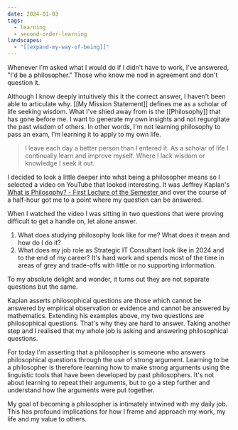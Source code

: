 ```yaml
---
date: 2024-01-03
tags:
  - learning
  - second-order-learning
landscapes:
  - "[[expand-my-way-of-being]]"
---
```

Whenever I'm asked what I would do if I didn't have to work, I've answered, "I'd be a philosopher." Those who know me nod in agreement and don't question it. 

Although I know deeply intuitively this it the correct answer, I haven't been able to articulate why. [[My Mission Statement]] defines me as a scholar of life seeking wisdom. What I've shied away from is the [[Philosophy]] that has gone before me. I want to generate my own insights and not regurgitate the past wisdom of others. In other words, I'm not learning philosophy to pass an exam, I'm learning it to apply to my own life.

> I leave each day a better person than I entered it. As a scholar of life I continually learn and improve myself. Where I lack wisdom or knowledge I seek it out.

I decided to look a little deeper into what being a philosopher means so I selected a video on YouTube that looked interesting. It was Jeffrey Kaplan's [What is Philosophy? - First Lecture of the Semester ](https://youtu.be/wwT4N_v0-WQ?si=3508mdvbot2YD6K5) and over the course of a half-hour got me to a point where my question can be answered.

When I watched the video I was sitting in two questions that were proving difficult to get a handle on, let alone answer.

1. What does studying philosophy look like for me? What does it mean and how do I do it?
2. What does my job role as Strategic IT Consultant look like in 2024 and to the end of my career? It's hard work and spends most of the time in areas of grey and trade-offs with little or no supporting information.

To my absolute delight and wonder, it turns out they are not separate questions but the same.

Kaplan asserts philosophical questions are those which cannot be answered by empirical observation or evidence and cannot be answered by mathematics. Extending his examples above, my two questions are philosophical questions. That's why they are hard to answer. Taking another step and I realised that my whole job is asking and answering philosophical questions.

For today I'm asserting that a philosopher is someone who answers philosophical questions through the use of strong argument. Learning to be a philosopher is therefore learning how to make strong arguments using the linguistic tools that have been developed by past philosophers. It's not about learning to repeat their arguments, but to go a step further and understand how the arguments were put together.

My goal of becoming a philosopher is intimately intwined with my daily job. This has profound implications for how I frame and approach my work, my life and my value to others.